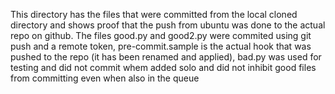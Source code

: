 This directory has the files that were committed from the local cloned directory and shows proof that the push from ubuntu was done to the actual repo on github. The files good.py and good2.py
were commited using git push and a remote token, pre-commit.sample is the actual hook that was pushed to the repo (it has been renamed and applied), bad.py was used for testing and did not commit
whem added solo and did not inhibit good files from committing even when also in the queue
